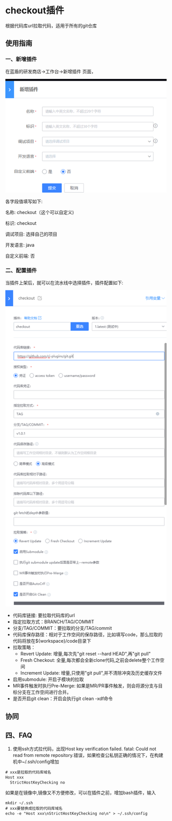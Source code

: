 # checkout插件

根据代码库url拉取代码，适用于所有的git仓库

## 使用指南

### 一、新增插件

在蓝盾的研发商店->工作台->新增插件 页面，

![addPlugin](images/addPlugin.png)

各字段值填写如下:

名称: checkout（这个可以自定义)

标识: checkout

调试项目: 选择自己的项目

开发语言: java

自定义前端: 否

### 二、配置插件

当插件上架后，就可以在流水线中选择插件，插件配置如下:

![configPlugin](images/configPlugin.png)

- 代码库链接: 要拉取代码库的url
- 指定拉取方式：BRANCH/TAG/COMMIT
- 分支/TAG/COMMIT：要拉取的分支/TAG/commit
- 代码库保存路径：相对于工作空间的保存路径，比如填写code，那么拉取的代码将放在${workspace}/code目录下
- 拉取策略：
  - Revert Update: 增量,每次先"git reset --hard HEAD",再"git pull"  
  - Fresh Checkout: 全量,每次都会全新clone代码,之前会delete整个工作空间  
  - Increment Update: 增量,只使用"git pull",并不清除冲突及历史缓存文件  
- 启用submodule: 开启子模块的拉取
- MR事件触发时执行Pre-Merge: 如果是MR/PR事件触发，则会将源分支与目标分支在工作空间进行合并。
- 是否开启git clean：开启会执行git clean -xdf命令

## 协同


## 四、FAQ
1. 使用ssh方式拉代码，出现Host key verification failed. fatal: Could not read from remote repository.错误，如果检查公私钥正确的情况下，在构建机中~/.ssh/config增加
```shell
# xxx是拉取的代码库域名
Host xxx
  StrictHostKeyChecking no
```
如果是在镜像中,镜像又不方便修改，可以在插件之前，增加bash插件，输入
```shell
mkdir ~/.ssh
# xxx要替换成拉取的代码库域名
echo -e "Host xxx\nStrictHostKeyChecking no\n" > ~/.ssh/config
```

